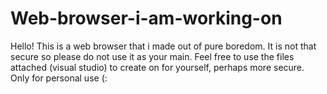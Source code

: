 # Web-browser-i-am-working-on

Hello! 
This is a web browser that i made out of pure boredom. It is not that secure so please do not use it as your main.
Feel free to use the files attached (visual studio) to create on for yourself, perhaps more secure.
Only for personal use (:
